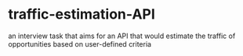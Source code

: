 # traffic-estimation-API
an interview task that aims for an API that would estimate the traffic of opportunities based on user-defined criteria
